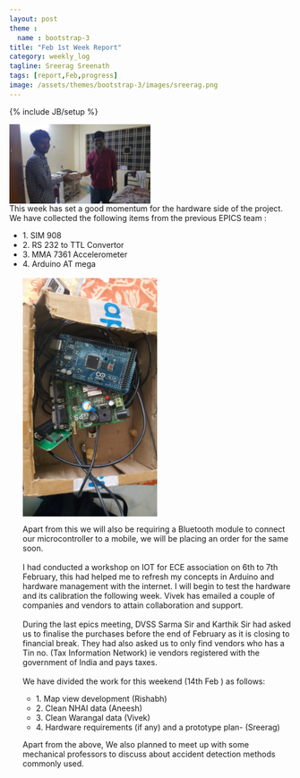 ```yaml
---
layout: post
theme :
  name : bootstrap-3
title: "Feb 1st Week Report"
category: weekly_log
tagline: Sreerag Sreenath
tags: [report,Feb,progress]
image: /assets/themes/bootstrap-3/images/sreerag.png
---
```

{% include JB/setup %}

<img align="center" src="/assets/themes/bootstrap-3/images/trans.jpg" style="width: 50%;">
<br>
This week has set a good momentum for the hardware side of the project. We have collected the following items from the previous EPICS team :
<ul>
	<li>1.	SIM 908</li>
	<li>2.	RS 232 to TTL Convertor</li>
	<li>3.	MMA 7361 Accelerometer</li>
	<li>4.	Arduino AT mega</li>
<br>
<img align="center" src="/assets/themes/bootstrap-3/images/equp.jpg" style="width: 50%;">
<br>

Apart from this we will also be requiring a Bluetooth module to connect our microcontroller to a mobile, we will be placing an order for the same soon.
<br>
<br>
I had conducted a workshop on IOT for ECE association on 6th to 7th February, this had helped me to refresh my concepts in Arduino and hardware management with the internet. I will begin to test the hardware and its calibration the following week.
Vivek has emailed a couple of companies and vendors to attain collaboration and support.
<br>
<br>
During the last epics meeting, DVSS Sarma Sir and Karthik Sir had asked us to finalise the purchases before the end of February as it is closing to financial break. They had also asked us to only find vendors who has a Tin no. (Tax Information Network) ie vendors registered with the government of India and pays taxes.
<br>
<br>
We have divided the work for this weekend  (14th Feb ) as follows:
<ul>
<li>1. Map view development (Rishabh)</li>
<li>2. Clean NHAI data (Aneesh)</li>
<li>3. Clean Warangal data (Vivek)</li>
<li>4. Hardware requirements (if any) and a prototype plan- (Sreerag)</li>
</ul>


Apart from the above, We also planned to meet up with some mechanical professors to discuss about accident detection methods commonly used.

